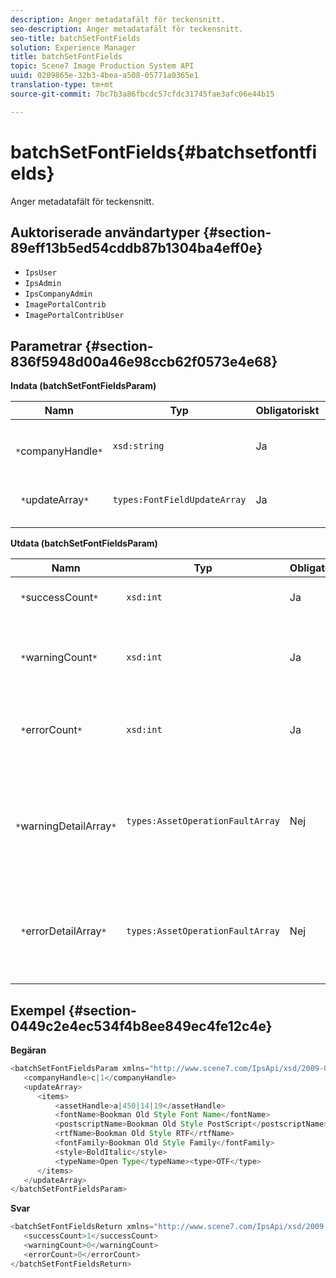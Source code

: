 ```yaml
---
description: Anger metadatafält för teckensnitt.
seo-description: Anger metadatafält för teckensnitt.
seo-title: batchSetFontFields
solution: Experience Manager
title: batchSetFontFields
topic: Scene7 Image Production System API
uuid: 0209865e-32b3-4bea-a508-05771a0365e1
translation-type: tm+mt
source-git-commit: 7bc7b3a86fbcdc57cfdc31745fae3afc06e44b15

---
```



# batchSetFontFields{#batchsetfontfields}

Anger metadatafält för teckensnitt.

## Auktoriserade användartyper {#section-89eff13b5ed54cddb87b1304ba4eff0e}

* `IpsUser`
* `IpsAdmin`
* `IpsCompanyAdmin`
* `ImagePortalContrib`
* `ImagePortalContribUser`

## Parametrar {#section-836f5948d00a46e98ccb62f0573e4e68}

**Indata (batchSetFontFieldsParam)**

| Namn | Typ | Obligatoriskt | Beskrivning |
|---|---|---|---|
| ` *`companyHandle`*` | `xsd:string` | Ja | Hantera till företaget som innehåller teckensnitten. |
| ` *`updateArray`*` | `types:FontFieldUpdateArray` | Ja | Matris med uppdateringar av teckensnittsfält. |

**Utdata (batchSetFontFieldsParam)**

| Namn | Typ | Obligatoriskt | Beskrivning |
|---|---|---|---|
| ` *`successCount`*` | `xsd:int` | Ja | Antalet korrekt angivna teckensnittsfält. |
| ` *`warningCount`*` | `xsd:int` | Ja | Antal varningar som genererades när åtgärden försökte ange teckensnittsfält. |
| ` *`errorCount`*` | `xsd:int` | Ja | Antal fel som genererades när åtgärden försökte ange teckensnittsfält. |
| ` *`warningDetailArray`*` | `types:AssetOperationFaultArray` | Nej | Arrayen med information som är associerad med resurserna som genererade varningar när åtgärden försökte tillämpa uppdateringarna. |
| ` *`errorDetailArray`*` | `types:AssetOperationFaultArray` | Nej | Arrayen med information som är associerad med resurserna som genererade fel när åtgärden försökte tillämpa uppdateringarna. |

## Exempel {#section-0449c2e4ec534f4b8ee849ec4fe12c4e}

**Begäran**

```java
<batchSetFontFieldsParam xmlns="http://www.scene7.com/IpsApi/xsd/2009-07-31">
   <companyHandle>c|1</companyHandle>
   <updateArray>
      <items>
          <assetHandle>a|450|14|19</assetHandle>
          <fontName>Bookman Old Style Font Name</fontName>
          <postscriptName>Bookman Old Style PostScript</postscriptName>
          <rtfName>Bookman Old Style RTF</rtfName>
          <fontFamily>Bookman Old Style Family</fontFamily>
          <style>BoldItalic</style>
          <typeName>Open Type</typeName><type>OTF</type>
      </items>
   </updateArray>
</batchSetFontFieldsParam>
```

**Svar**

```java
<batchSetFontFieldsReturn xmlns="http://www.scene7.com/IpsApi/xsd/2009-07-31">
   <successCount>1</successCount>
   <warningCount>0</warningCount>
   <errorCount>0</errorCount>
</batchSetFontFieldsReturn>
```

